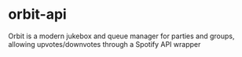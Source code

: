 # orbit-api
Orbit is a modern jukebox and queue manager for parties and groups, allowing upvotes/downvotes through a Spotify API wrapper
